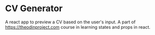 # CV Generator

A react app to preview a CV based on the user's input. A part of https://theodinproject.com course in learning states and props in react.
